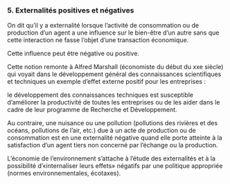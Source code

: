 ### 5. Externalités positives et négatives

On dit qu’il y a externalité lorsque l’activité de consommation ou de production d’un agent a une influence sur le bien-être d’un autre sans que cette interaction ne fasse l’objet d’une transaction économique.

Cette influence peut être négative ou positive.

Cette notion remonte à Alfred Marshall (économiste du début du xxe siècle) qui voyait dans le développement général des connaissances scientifiques et techniques un exemple d’effet externe positif pour les entreprises :

le développement des connaissances techniques est susceptible d’améliorer la productivité de toutes les entreprises ou de les aider dans le cadre de leur programme de Recherche et Développement.

Au contraire, une nuisance ou une pollution (pollutions des rivières et des océans, pollutions de l’air, etc.) due à un acte de production ou de consommation est en une externalité négative quand elle porte atteinte à la satisfaction d’un agent tiers non concerné par l’échange ou la production.

L’économie de l’environnement s’attache à l’étude des externalités et à la possibilité d’«internaliser leurs effets» négatifs par une politique appropriée (normes environnementales, écotaxes).